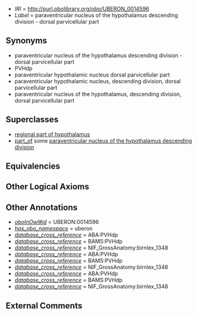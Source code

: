  * *IRI* = http://purl.obolibrary.org/obo/UBERON_0014596
 * *Label* = paraventricular nucleus of the hypothalamus descending division - dorsal parvicellular part

## Synonyms

 * paraventricular nucleus of the hypothalamus descending division - dorsal parvicellular part
 * PVHdp
 * paraventricular hypothalamic nucleus dorsal parvicellular part
 * paraventricular hypothalamic nucleus, descending division, dorsal parvicellular part
 * paraventricular nucleus of the hypothalamus, descending division, dorsal parvicellular part

## Superclasses

 * [regional part of hypothalamus](../../UBERON/48/UBERON_0003048.md)
 * [part_of](../../BFO/50/BFO_0000050.md) some [paraventricular nucleus of the hypothalamus descending division](../../UBERON/02/UBERON_0014602.md)

## Equivalencies


## Other Logical Axioms


## Other Annotations

 * *[oboInOwl#id](../../id/oboInOwl#id.md)* = UBERON:0014596
 * *[has_obo_namespace](../../ce/oboInOwl#hasOBONamespace.md)* = uberon
 * *[database_cross_reference](../../ef/oboInOwl#hasDbXref.md)* = ABA:PVHdp
 * *[database_cross_reference](../../ef/oboInOwl#hasDbXref.md)* = BAMS:PVHdp
 * *[database_cross_reference](../../ef/oboInOwl#hasDbXref.md)* = NIF_GrossAnatomy:birnlex_1348
 * *[database_cross_reference](../../ef/oboInOwl#hasDbXref.md)* = ABA:PVHdp
 * *[database_cross_reference](../../ef/oboInOwl#hasDbXref.md)* = BAMS:PVHdp
 * *[database_cross_reference](../../ef/oboInOwl#hasDbXref.md)* = NIF_GrossAnatomy:birnlex_1348
 * *[database_cross_reference](../../ef/oboInOwl#hasDbXref.md)* = ABA:PVHdp
 * *[database_cross_reference](../../ef/oboInOwl#hasDbXref.md)* = BAMS:PVHdp
 * *[database_cross_reference](../../ef/oboInOwl#hasDbXref.md)* = NIF_GrossAnatomy:birnlex_1348

## External Comments

